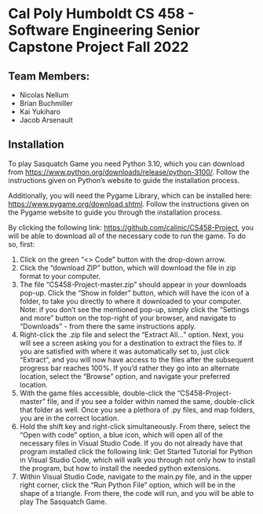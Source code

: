 # Cal Poly Humboldt CS 458 - Software Engineering Senior Capstone Project Fall 2022 
## **Team Members:** 
- Nicolas Nellum
- Brian Buchmiller
- Kai Yukiharo
- Jacob Arsenault
## **Installation**
To play Sasquatch Game you need Python 3.10, which you can download from https://www.python.org/downloads/release/python-3100/. Follow the instructions given on Python’s website to guide the installation process.

Additionally, you will need the Pygame Library, which can be installed here: https://www.pygame.org/download.shtml. Follow the instructions given on the Pygame website to guide you through the installation process.

By clicking the following link: https://github.com/calinic/CS458-Project, you will be able to download all of the necessary code to run the game. To do so, first:
1. Click on the green “<> Code” button with the drop-down arrow.
2. Click the “download ZIP” button, which will download the file in zip format to your computer. 
3. The file “CS458-Project-master.zip” should appear in your downloads pop-up. Click the “Show in folder” button, which will have the icon of a folder, to take you directly to where it downloaded to your computer. Note: if you don’t see the mentioned pop-up, simply click the “Settings and more” button on the top-right of your browser, and navigate to “Downloads” - from there the same instructions apply. 
4. Right-click the .zip file and select the “Extract All…” option. Next, you will see a screen asking you for a destination to extract the files to. If you are satisfied with where it was automatically set to, just click “Extract”, and you will now have access to the files after the subsequent progress bar reaches 100%. If you’d rather they go into an alternate location, select the “Browse” option, and navigate your preferred location. 
5. With the game files accessible, double-click  the “CS458-Project-master” file, and if you see a folder within named the same, double-click that folder as well. Once you see a plethora of .py files, and map folders, you are in the correct location. 
6. Hold the shift key and right-click simultaneously. From there, select the “Open with code” option, a blue icon, which will open all of the necessary files in Visual Studio Code. If you do not already have that program installed click the following link: Get Started Tutorial for Python in Visual Studio Code, which will walk you through not only how to install the program, but how to install the needed python extensions. 
7. Within Visual Studio Code, navigate to the main.py file, and in the upper right corner, click the “Run Python File” option, which will be in the shape of a triangle. From there, the code will run, and you will be able to play The Sasquatch Game.


